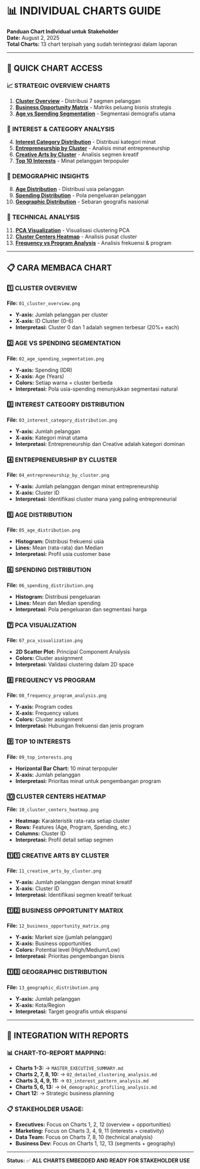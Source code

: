 # 📊 INDIVIDUAL CHARTS GUIDE

**Panduan Chart Individual untuk Stakeholder**  
**Date:** August 2, 2025  
**Total Charts:** 13 chart terpisah yang sudah terintegrasi dalam laporan

---

## 🎯 QUICK CHART ACCESS

### 📈 **STRATEGIC OVERVIEW CHARTS**
1. **[Cluster Overview](./01_cluster_overview.png)** - Distribusi 7 segmen pelanggan
2. **[Business Opportunity Matrix](./12_business_opportunity_matrix.png)** - Matriks peluang bisnis strategis
3. **[Age vs Spending Segmentation](./02_age_spending_segmentation.png)** - Segmentasi demografis utama

### 🎨 **INTEREST & CATEGORY ANALYSIS**
4. **[Interest Category Distribution](./03_interest_category_distribution.png)** - Distribusi kategori minat
5. **[Entrepreneurship by Cluster](./04_entrepreneurship_by_cluster.png)** - Analisis minat entrepreneurship
6. **[Creative Arts by Cluster](./11_creative_arts_by_cluster.png)** - Analisis segmen kreatif
7. **[Top 10 Interests](./09_top_interests.png)** - Minat pelanggan terpopuler

### 👥 **DEMOGRAPHIC INSIGHTS**
8. **[Age Distribution](./05_age_distribution.png)** - Distribusi usia pelanggan
9. **[Spending Distribution](./06_spending_distribution.png)** - Pola pengeluaran pelanggan
10. **[Geographic Distribution](./13_geographic_distribution.png)** - Sebaran geografis nasional

### 🔬 **TECHNICAL ANALYSIS**
11. **[PCA Visualization](./07_pca_visualization.png)** - Visualisasi clustering PCA
12. **[Cluster Centers Heatmap](./10_cluster_centers_heatmap.png)** - Analisis pusat cluster
13. **[Frequency vs Program Analysis](./08_frequency_program_analysis.png)** - Analisis frekuensi & program

---

## 📋 CARA MEMBACA CHART

### 1️⃣ **CLUSTER OVERVIEW**
**File:** `01_cluster_overview.png`
- **Y-axis:** Jumlah pelanggan per cluster
- **X-axis:** ID Cluster (0-6)
- **Interpretasi:** Cluster 0 dan 1 adalah segmen terbesar (20%+ each)

### 2️⃣ **AGE VS SPENDING SEGMENTATION**
**File:** `02_age_spending_segmentation.png`
- **Y-axis:** Spending (IDR)
- **X-axis:** Age (Years)
- **Colors:** Setiap warna = cluster berbeda
- **Interpretasi:** Pola usia-spending menunjukkan segmentasi natural

### 3️⃣ **INTEREST CATEGORY DISTRIBUTION**
**File:** `03_interest_category_distribution.png`
- **Y-axis:** Jumlah pelanggan
- **X-axis:** Kategori minat utama
- **Interpretasi:** Entrepreneurship dan Creative adalah kategori dominan

### 4️⃣ **ENTREPRENEURSHIP BY CLUSTER**
**File:** `04_entrepreneurship_by_cluster.png`
- **Y-axis:** Jumlah pelanggan dengan minat entrepreneurship
- **X-axis:** Cluster ID
- **Interpretasi:** Identifikasi cluster mana yang paling entrepreneurial

### 5️⃣ **AGE DISTRIBUTION**
**File:** `05_age_distribution.png`
- **Histogram:** Distribusi frekuensi usia
- **Lines:** Mean (rata-rata) dan Median
- **Interpretasi:** Profil usia customer base

### 6️⃣ **SPENDING DISTRIBUTION**
**File:** `06_spending_distribution.png`
- **Histogram:** Distribusi pengeluaran
- **Lines:** Mean dan Median spending
- **Interpretasi:** Pola pengeluaran dan segmentasi harga

### 7️⃣ **PCA VISUALIZATION**
**File:** `07_pca_visualization.png`
- **2D Scatter Plot:** Principal Component Analysis
- **Colors:** Cluster assignment
- **Interpretasi:** Validasi clustering dalam 2D space

### 8️⃣ **FREQUENCY VS PROGRAM**
**File:** `08_frequency_program_analysis.png`
- **Y-axis:** Program codes
- **X-axis:** Frequency values
- **Colors:** Cluster assignment
- **Interpretasi:** Hubungan frekuensi dan jenis program

### 9️⃣ **TOP 10 INTERESTS**
**File:** `09_top_interests.png`
- **Horizontal Bar Chart:** 10 minat terpopuler
- **X-axis:** Jumlah pelanggan
- **Interpretasi:** Prioritas minat untuk pengembangan program

### 🔟 **CLUSTER CENTERS HEATMAP**
**File:** `10_cluster_centers_heatmap.png`
- **Heatmap:** Karakteristik rata-rata setiap cluster
- **Rows:** Features (Age, Program, Spending, etc.)
- **Columns:** Cluster ID
- **Interpretasi:** Profil detail setiap segmen

### 1️⃣1️⃣ **CREATIVE ARTS BY CLUSTER**
**File:** `11_creative_arts_by_cluster.png`
- **Y-axis:** Jumlah pelanggan dengan minat kreatif
- **X-axis:** Cluster ID
- **Interpretasi:** Identifikasi segmen kreatif terkuat

### 1️⃣2️⃣ **BUSINESS OPPORTUNITY MATRIX**
**File:** `12_business_opportunity_matrix.png`
- **Y-axis:** Market size (jumlah pelanggan)
- **X-axis:** Business opportunities
- **Colors:** Potential level (High/Medium/Low)
- **Interpretasi:** Prioritas pengembangan bisnis

### 1️⃣3️⃣ **GEOGRAPHIC DISTRIBUTION**
**File:** `13_geographic_distribution.png`
- **Y-axis:** Jumlah pelanggan
- **X-axis:** Kota/Region
- **Interpretasi:** Target geografis untuk ekspansi

---

## 🎯 INTEGRATION WITH REPORTS

### 📊 **CHART-TO-REPORT MAPPING:**
- **Charts 1-3:** → `MASTER_EXECUTIVE_SUMMARY.md`
- **Charts 2, 7, 8, 10:** → `02_detailed_clustering_analysis.md`
- **Charts 3, 4, 9, 11:** → `03_interest_pattern_analysis.md`
- **Charts 5, 6, 13:** → `04_demographic_profiling_analysis.md`
- **Chart 12:** → Strategic business planning

### 📋 **STAKEHOLDER USAGE:**
- **Executives:** Focus on Charts 1, 2, 12 (overview + opportunities)
- **Marketing:** Focus on Charts 3, 4, 9, 11 (interests + creativity)
- **Data Team:** Focus on Charts 7, 8, 10 (technical analysis)
- **Business Dev:** Focus on Charts 1, 12, 13 (segments + geography)

---

**Status:** ✅ **ALL CHARTS EMBEDDED AND READY FOR STAKEHOLDER USE**
